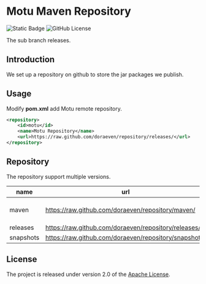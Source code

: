 # Motu Maven Repository

![Static Badge](https://img.shields.io/badge/build-passing-brightgreen)
![GitHub License](https://img.shields.io/github/license/doraeven/repository)

The sub branch releases.

## Introduction

We set up a repository on github to store the jar packages we publish.

## Usage

Modify **pom.xml** add Motu remote repository.

```xml
<repository>
	<id>motu</id>
	<name>Motu Repository</name>
	<url>https://raw.github.com/doraeven/repository/releases/</url>
</repository>
```

## Repository

The repository support multiple versions.

| name      | url                                                   | remark               |
| --------- | ----------------------------------------------------- | -------------------- |
| maven     | https://raw.github.com/doraeven/repository/maven/     | releases + snapshots |
| releases  | https://raw.github.com/doraeven/repository/releases/  | stable               |
| snapshots | https://raw.github.com/doraeven/repository/snapshots/ | test                 |

## License

The project is released under version 2.0 of the [Apache License](https://www.apache.org/licenses/LICENSE-2.0).
